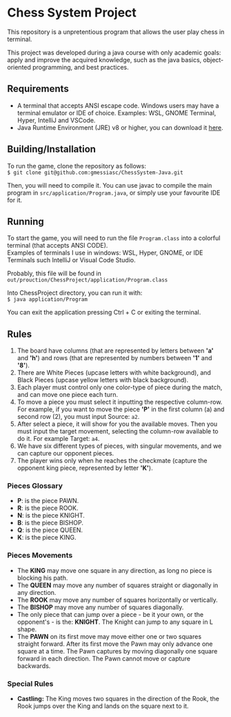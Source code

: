 # Chess System Project

This repository is a unpretentious program that allows the user play chess in terminal. 

This project was developed during a java course with only academic goals: apply and improve the acquired knowledge, such as the java basics, object-oriented programming, and best practices.


## Requirements

- A terminal that accepts ANSI escape code. Windows users may have a terminal emulator or IDE of choice. Examples: WSL, GNOME Terminal, Hyper, IntelliJ and VSCode.
- Java Runtime Environment (JRE) v8 or higher, you can download it [here](https://www.java.com/pt-BR/download/).

## Building/Installation

To run the game, clone the repository as follows: <br>
``` $ git clone git@github.com:gmessiasc/ChessSystem-Java.git ```

Then, you will need to compile it.
You can use javac to compile the main program in ```src/application/Program.java```, or simply use your favourite IDE for it.

## Running

To start the game, you will need to run the file ```Program.class``` into a colorful terminal (that accepts ANSI CODE).<br>
Examples of terminals I use in windows: WSL, Hyper, GNOME, or IDE Terminals such IntelliJ or Visual Code Studio.

Probably, this file will be found in ```out/prouction/ChessProject/application/Program.class```

Into ChessProject directory, you can run it with:<br>
```$ java application/Program```

You can exit the application pressing Ctrl + C or exiting the terminal.

## Rules

1. The board have columns (that are represented by letters between **'a'** and **'h'**) and rows (that are represented by numbers between **'1'** and **'8'**).
2. There are White Pieces (upcase letters with white background), and Black Pieces (upcase yellow letters with black background).
3. Each player must control only one color-type of piece during the match, and can move one piece each turn.
4. To move a piece you must select it inputting the respective column-row. For example, if you want to move the piece **'P'** in the first column (a) and second row (2), you must input Source: ```a2```.
5. After select a piece, it will show for you the available moves. Then you must input the target movement, selecting the column-row available to do it. For example Target: ```a4```.
6. We have six different types of pieces, with singular movements, and we can capture our opponent pieces.
7. The player wins only when he reaches the checkmate (capture the opponent king piece, represented by letter **'K'**).

### Pieces Glossary

- **P**: is the piece PAWN.
- **R**: is the piece ROOK.
- **N**: is the piece KNIGHT.
- **B**: is the piece BISHOP.
- **Q**: is the piece QUEEN.
- **K**: is the piece KING.

### Pieces Movements

- The **KING** may move one square in any direction, as long no piece is blocking his path.
- The **QUEEN** may move any number of squares straight or diagonally in any direction.
- The **ROOK** may move any number of squares horizontally or vertically.
- The **BISHOP** may move any number of squares diagonally.
- The only piece that can jump over a piece - be it your own, or the opponent's - is the: **KNIGHT**. The Knight can jump to any square in L shape.
- The **PAWN** on its first move may move either one or two squares straight forward. After its first move the Pawn may only advance one square at a time. The Pawn captures by moving diagonally one square forward in each direction. The Pawn cannot move or capture backwards. 

### Special Rules

- **Castling:**  The King moves two squares in the direction of the Rook, the Rook jumps over the King and lands on the square next to it.